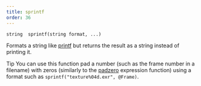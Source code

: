 ```yaml
---
title: sprintf
order: 36
---
```

`string  sprintf(string format, ...)`

Formats a string like [printf](../utility/printf "Prints values to the console which started the VEX program.") but returns the result as a
string instead of printing it.

Tip
You can use this function pad a number (such as the frame number in a filename) with zeros (similarly to the [padzero](../../expressions/padzero.html "Returns a string padding a number to a given length with zeros.") expression function) using a format such as `sprintf("texture%04d.exr", @Frame)`.
